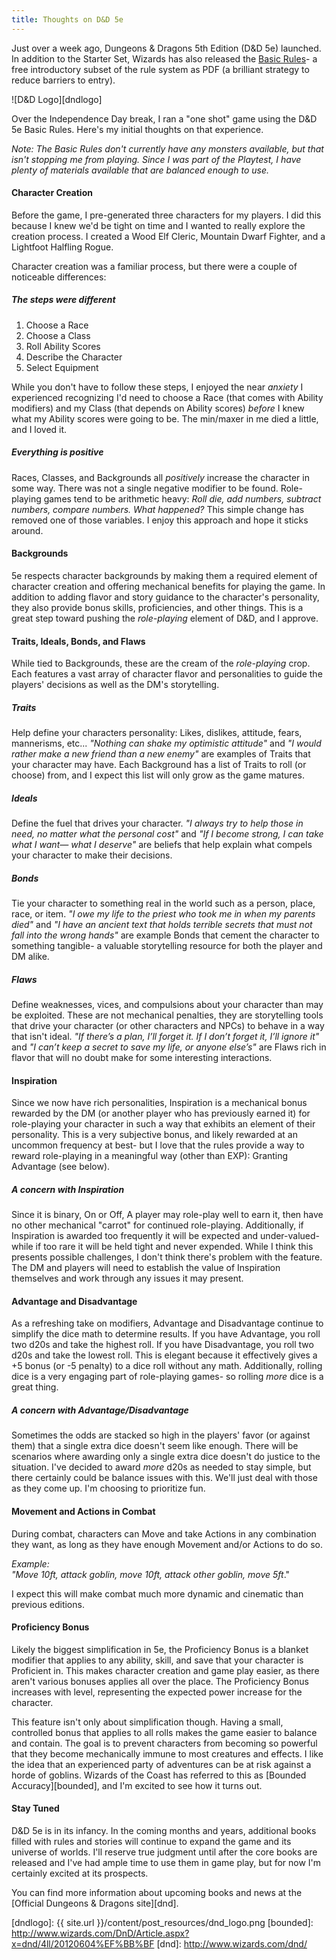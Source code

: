 ```yaml
---
title: Thoughts on D&D 5e
---
```


Just over a week ago, Dungeons & Dragons 5th Edition (D&D 5e) launched. In addition to the Starter Set, Wizards has also released the [Basic Rules][basic]- a free introductory subset of the rule system as PDF (a brilliant strategy to reduce barriers to entry). 

![D&D Logo][dndlogo]

Over the Independence Day break, I ran a "one shot" game using the D&D 5e Basic Rules. Here's my initial thoughts on that experience.

_Note: The Basic Rules don't currently have any monsters available, but that isn't stopping me from playing. Since I was part of the Playtest, I have plenty of materials available that are balanced enough to use._ 


#### Character Creation ####

Before the game, I pre-generated three characters for my players. I did this because I knew we'd be tight on time and I wanted to really explore the creation process. I created a Wood Elf Cleric, Mountain Dwarf Fighter, and a Lightfoot Halfling Rogue. 

Character creation was a familiar process, but there were a couple of noticeable differences:

##### The steps were different #####

1. Choose a Race
2. Choose a Class
3. Roll Ability Scores
4. Describe the Character
5. Select Equipment

While you don't have to follow these steps, I enjoyed the near _anxiety_ I experienced recognizing I'd need to choose a Race (that comes with Ability modifiers) and my Class (that depends on Ability scores) _before_ I knew what my Ability scores were going to be. The min/maxer in me died a little, and I loved it.

##### Everything is positive #####

Races, Classes, and Backgrounds all _positively_ increase the character in some way. There was not a single negative modifier to be found. Role-playing games tend to be arithmetic heavy: _Roll die, add numbers, subtract numbers, compare numbers. What happened?_ This simple change has removed one of those variables. I enjoy this approach and hope it sticks around. 


#### Backgrounds ####

5e respects character backgrounds by making them a required element of character creation and offering mechanical benefits for playing the game. In addition to adding flavor and story guidance to the character's personality, they also provide bonus skills, proficiencies, and other things. This is a great step toward pushing the _role-playing_ element of D&D, and I approve.


#### Traits, Ideals, Bonds, and Flaws ####

While tied to Backgrounds, these are the cream of the _role-playing_ crop. Each features a vast array of character flavor and personalities to guide the players' decisions as well as the DM's storytelling.

##### Traits #####

Help define your characters personality: Likes, dislikes, attitude, fears, mannerisms, etc... _"Nothing can shake my optimistic attitude"_ and _"I would rather make a new friend than a new enemy"_ are examples of Traits that your character may have. Each Background has a list of Traits to roll (or choose) from, and I expect this list will only grow as the game matures.

##### Ideals #####

Define the fuel that drives your character. _"I always try to help those in need, no matter what the personal cost"_ and _"If I become strong, I can take what I want— what I deserve"_ are beliefs that help explain what compels your character to make their decisions.

##### Bonds #####

Tie your character to something real in the world such as a person, place, race, or item. _"I owe my life to the priest who took me in when my parents died"_ and _"I have an ancient text that holds terrible secrets that must not fall into the wrong hands"_ are example Bonds that cement the character to something tangible- a valuable storytelling resource for both the player and DM alike.

##### Flaws #####

Define weaknesses, vices, and compulsions about your character than may be exploited. These are not mechanical penalties, they are storytelling tools that drive your character (or other characters and NPCs) to behave in a way that isn't ideal. _"If there’s a plan, I’ll forget it. If I don’t forget it, I’ll ignore it"_ and _"I can’t keep a secret to save my life, or anyone else’s"_ are Flaws rich in flavor that will no doubt make for some interesting interactions.


#### Inspiration ####

Since we now have rich personalities, Inspiration is a mechanical bonus rewarded by the DM (or another player who has previously earned it) for role-playing your character in such a way that exhibits an element of their personality. This is a very subjective bonus, and likely rewarded at an uncommon frequency at best- but I love that the rules provide a way to reward role-playing in a meaningful way (other than EXP): Granting Advantage (see below).

##### A concern with Inspiration #####

Since it is binary, On or Off, A player may role-play well to earn it, then have no other mechanical "carrot" for continued role-playing. Additionally, if Inspiration is awarded too frequently it will be expected and under-valued- while if too rare it will be held tight and never expended. While I think this presents possible challenges, I don't think there's problem with the feature. The DM and players will need to establish the value of Inspiration themselves and work through any issues it may present.


#### Advantage and Disadvantage ###

As a refreshing take on modifiers, Advantage and Disadvantage continue to simplify the dice math to determine results. If you have Advantage, you roll two d20s and take the highest roll. If you have Disadvantage, you roll two d20s and take the lowest roll. This is elegant because it effectively gives a +5 bonus (or -5 penalty) to a dice roll without any math. Additionally, rolling dice is a very engaging part of role-playing games- so rolling _more_ dice is a great thing.

##### A concern with Advantage/Disadvantage #####

Sometimes the odds are stacked so high in the players' favor (or against them) that a single extra dice doesn't seem like enough. There will be scenarios where awarding only a single extra dice doesn't do justice to the situation. I've decided to award _more_ d20s as needed to stay simple, but there certainly could be balance issues with this. We'll just deal with those as they come up. I'm choosing to prioritize fun.


#### Movement and Actions in Combat ####

During combat, characters can Move and take Actions in any combination they want, as long as they have enough Movement and/or Actions to do so. 

_Example:_  
_"Move 10ft, attack goblin, move 10ft, attack other goblin, move 5ft_." 

I expect this will make combat much more dynamic and cinematic than previous editions. 


#### Proficiency Bonus ####

Likely the biggest simplification in 5e, the Proficiency Bonus is a blanket modifier that applies to any ability, skill, and save that your character is Proficient in. This makes character creation and game play easier, as there aren't various bonuses applies all over the place. The Proficiency Bonus increases with level, representing the expected power increase for the character. 

This feature isn't only about simplification though. Having a small, controlled bonus that applies to all rolls makes the game easier to balance and contain. The goal is to prevent characters from becoming so powerful that they become mechanically immune to most creatures and effects. I like the idea that an experienced party of adventures can be at risk against a horde of goblins. Wizards of the Coast has referred to this as [Bounded Accuracy][bounded], and I'm excited to see how it turns out.


#### Stay Tuned ####

D&D 5e is in its infancy. In the coming months and years, additional books filled with rules and stories will continue to expand the game and its universe of worlds. I'll reserve true judgment until after the core books are released and I've had ample time to use them in game play, but for now I'm certainly excited at its prospects.

You can find more information about upcoming books and news at the [Official Dungeons & Dragons site][dnd].

[basic]: http://www.wizards.com/dnd/Article.aspx?x=dnd/basicrules
[backgrounds]: http://www.wizards.com/dnd/Article.aspx?x=dnd/4ll/20140505
[dndlogo]: {{ site.url }}/content/post_resources/dnd_logo.png
[bounded]: http://www.wizards.com/DnD/Article.aspx?x=dnd/4ll/20120604%EF%BB%BF
[dnd]: http://www.wizards.com/dnd/